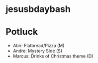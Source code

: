 # jesusbdaybash


# Potluck

- Abir: Flatbread/Pizza (M)
- Andre: Mystery Side (S)
- Marcus: Drinks of Christmas theme (D)
